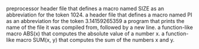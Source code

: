 preprocessor
 header file that defines a macro named SIZE as an abbreviation for the token 1024.
a header file that defines a macro named PI as an abbreviation for the token 3.14159265359
a program that prints the name of the file it was compiled from, followed by a new line.
 a function-like macro ABS(x) that computes the absolute value of a number x.
a function-like macro SUM(x, y) that computes the sum of the numbers x and y.

